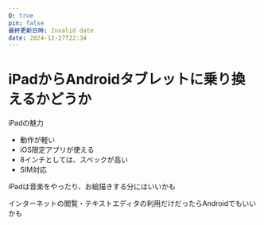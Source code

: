 ```yaml
---
Q: true
pin: false
最終更新日時: Invalid date
date: 2024-12-27T22:34
---
```

# iPadからAndroidタブレットに乗り換えるかどうか

iPadの魅力

- 動作が軽い  
- iOS限定アプリが使える  
- 8インチとしては、スペックが高い  
- SIM対応  

iPadは音楽をやったり、お絵描きする分にはいいかも

インターネットの閲覧・テキストエディタの利用だけだったらAndroidでもいいかも